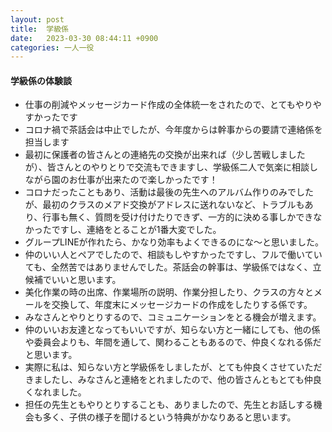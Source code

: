 ```yaml
---
layout: post
title:  学級係
date:   2023-03-30 08:44:11 +0900
categories: 一人一役
---
```

#### 学級係の体験談

- 仕事の削減やメッセージカード作成の全体統一をされたので、とてもやりやすかったです
- コロナ禍で茶話会は中止でしたが、今年度からは幹事からの要請で連絡係を担当します
- 最初に保護者の皆さんとの連絡先の交換が出来れば（少し苦戦しましたが）、皆さんとのやりとりで交流もできますし、学級係二人で気楽に相談しながら園のお仕事が出来たので楽しかったです！
- コロナだったこともあり、活動は最後の先生へのアルバム作りのみでしたが、最初のクラスのメアド交換がアドレスに送れないなど、トラブルもあり、行事も無く、質問を受け付けたりできず、一方的に決める事しかできなかったですし、連絡をとることが1番大変でした。
- グループLINEが作れたら、かなり効率もよくできるのにな〜と思いました。
- 仲のいい人とペアでしたので、相談もしやすかったですし、フルで働いていても、全然苦ではありませんでした。茶話会の幹事は、学級係ではなく、立候補でいいと思います。
- 美化作業の時の出席、作業場所の説明、作業分担したり、クラスの方々とメールを交換して、年度末にメッセージカードの作成をしたりする係です。
- みなさんとやりとりするので、コミュニケーションをとる機会が増えます。
- 仲のいいお友達となってもいいですが、知らない方と一緒にしても、他の係や委員会よりも、年間を通して、関わることもあるので、仲良くなれる係だと思います。
- 実際に私は、知らない方と学級係をしましたが、とても仲良くさせていただきましたし、みなさんと連絡をとれましたので、他の皆さんともとても仲良くなれました。
- 担任の先生ともやりとりすることも、ありましたので、先生とお話しする機会も多く、子供の様子を聞けるという特典がかなりあると思います。
